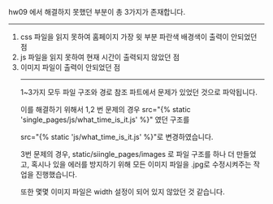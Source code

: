 hw09 에서 해결하지 못했던 부분이 총 3가지가 존재합니다. <hr>
1. css 파일을 읽지 못하여 홈페이지 가장 윗 부분 파란색 배경색이 출력이 안되었던 점
2. js 파일을  읽지 못하여 현재 시간이 출력되지 않았던 점
3. 이미지 파일이 출력이 안되었던 점   <hr>
1~3가지 모두 파일 구조와 경로 참조 파트에서 문제가 있었던 것으로 파악됩니다.  <p>
이를 해결하기 위해서 1,2 번 문제의 경우 src="{% static 'single_pages/js/what_time_is_it.js' %}" 였던 구조를 <p>
src="{% static 'js/what_time_is_it.js' %}"로 변경하였습니다. <p>
3번 문제의 경우, static/siingle_pages/images 로 파일 구조를 하나 더 만들었고, 혹시나 있을 에러를 방지하기 위해
모든 이미지 파일을 .jpg로 수정시켜주는 작업을 진행했습니다. <p> 또한 몇몇 이미지 파일은 width 설정이 되어 있지 않았던 것 같습니다. 
 
